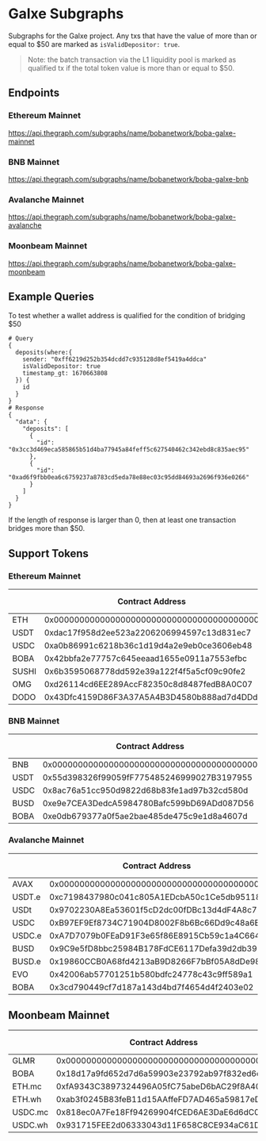 # Galxe Subgraphs

Subgraphs for the Galxe project. Any txs that have the value of more than or equal to $50 are marked as `isValidDepositor: true`. 

> Note: the batch transaction via the L1 liquidity pool is marked as qualified tx if the total token value is more than or equal to $50.

## Endpoints

### Ethereum Mainnet

https://api.thegraph.com/subgraphs/name/bobanetwork/boba-galxe-mainnet

### BNB Mainnet

https://api.thegraph.com/subgraphs/name/bobanetwork/boba-galxe-bnb

### Avalanche Mainnet

https://api.thegraph.com/subgraphs/name/bobanetwork/boba-galxe-avalanche

### Moonbeam Mainnet

https://api.thegraph.com/subgraphs/name/bobanetwork/boba-galxe-moonbeam

## Example Queries

To test whether a wallet address is qualified for the condition of bridging $50

```mysql
# Query
{
  deposits(where:{
    sender: "0xff6219d252b354dcdd7c935128d8ef5419a4ddca"
    isValidDepositor: true
    timestamp_gt: 1670663808
  }) {
    id
  }
}
# Response
{
  "data": {
    "deposits": [
      {
        "id": "0x3cc3d469eca585865b51d4ba77945a84feff5c627540462c342ebd8c835aec95"
      },
      {
        "id": "0xad6f9fbb0ea6c6759237a8783cd5eda78e88ec03c95dd84693a2696f936e0266"
      }
    ]
  }
}
```

If the length of response is larger than 0, then at least one transaction bridges more than $50.

## Support Tokens

### Ethereum Mainnet

|       | Contract Address                           | Minimium Amount |
| ----- | ------------------------------------------ | --------------- |
| ETH   | 0x0000000000000000000000000000000000000000 | 0.035           |
| USDT  | 0xdac17f958d2ee523a2206206994597c13d831ec7 | 50              |
| USDC  | 0xa0b86991c6218b36c1d19d4a2e9eb0ce3606eb48 | 50              |
| BOBA  | 0x42bbfa2e77757c645eeaad1655e0911a7553efbc | 250             |
| SUSHI | 0x6b3595068778dd592e39a122f4f5a5cf09c90fe2 | 40              |
| OMG   | 0xd26114cd6EE289AccF82350c8d8487fedB8A0C07 | 40              |
| DODO  | 0x43Dfc4159D86F3A37A5A4B3D4580b888ad7d4DDd | 40              |

### BNB Mainnet

|      | Contract Address                           | Minimum Amount |
| ---- | ------------------------------------------ | -------------- |
| BNB  | 0x0000000000000000000000000000000000000000 | 0.2            |
| USDT | 0x55d398326f99059fF775485246999027B3197955 | 50             |
| USDC | 0x8ac76a51cc950d9822d68b83fe1ad97b32cd580d | 50             |
| BUSD | 0xe9e7CEA3DedcA5984780Bafc599bD69ADd087D56 | 50             |
| BOBA | 0xe0db679377a0f5ae2bae485de475c9e1d8a4607d | 250            |

### Avalanche Mainnet

|        | Contract Address                           | Minimum Amount |
| ------ | ------------------------------------------ | -------------- |
| AVAX   | 0x0000000000000000000000000000000000000000 | 4              |
| USDT.e | 0xc7198437980c041c805A1EDcbA50c1Ce5db95118 | 50             |
| USDt   | 0x9702230A8Ea53601f5cD2dc00fDBc13d4dF4A8c7 | 50             |
| USDC   | 0xB97EF9Ef8734C71904D8002F8b6Bc66Dd9c48a6E | 50             |
| USDC.e | 0xA7D7079b0FEaD91F3e65f86E8915Cb59c1a4C664 | 50             |
| BUSD   | 0x9C9e5fD8bbc25984B178FdCE6117Defa39d2db39 | 50             |
| BUSD.e | 0x19860CCB0A68fd4213aB9D8266F7bBf05A8dDe98 | 50             |
| EVO    | 0x42006ab57701251b580bdfc24778c43c9ff589a1 | 15000          |
| BOBA   | 0x3cd790449cf7d187a143d4bd7f4654d4f2403e02 | 250            |

## Moonbeam Mainnet

|         | Contract Address                           | Minimum Amount |
| ------- | ------------------------------------------ | -------------- |
| GLMR    | 0x0000000000000000000000000000000000000000 | 130            |
| BOBA    | 0x18d17a9fd652d7d6a59903e23792ab97f832ed6c | 250            |
| ETH.mc  | 0xfA9343C3897324496A05fC75abeD6bAC29f8A40f | 0.035          |
| ETH.wh  | 0xab3f0245B83feB11d15AAffeFD7AD465a59817eD | 0.035          |
| USDC.mc | 0x818ec0A7Fe18Ff94269904fCED6AE3DaE6d6dC0b | 50             |
| USDC.wh | 0x931715FEE2d06333043d11F658C8CE934aC61D0c | 50             |
